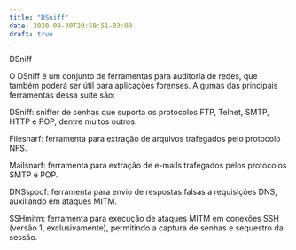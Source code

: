 ```yaml
---
title: "DSniff"
date: 2020-09-30T20:59:51-03:00
draft: true
---
```


DSniff

O DSniff é um conjunto de ferramentas para auditoria de redes, que também poderá ser útil para aplicações forenses. Algumas das principais ferramentas dessa suíte são: 


DSniff: sniffer de senhas que suporta os protocolos FTP, Telnet, SMTP, HTTP e POP, dentre muitos outros.

Filesnarf: ferramenta para extração de arquivos trafegados pelo protocolo NFS.

Mailsnarf: ferramenta para extração de e-mails trafegados pelos protocolos SMTP e POP.

DNSspoof: ferramenta para envio de respostas falsas a requisições DNS, auxiliando em ataques MITM.

SSHmitm: ferramenta para execução de ataques MITM em conexões SSH (versão 1, exclusivamente), permitindo a captura de senhas e sequestro da sessão.


